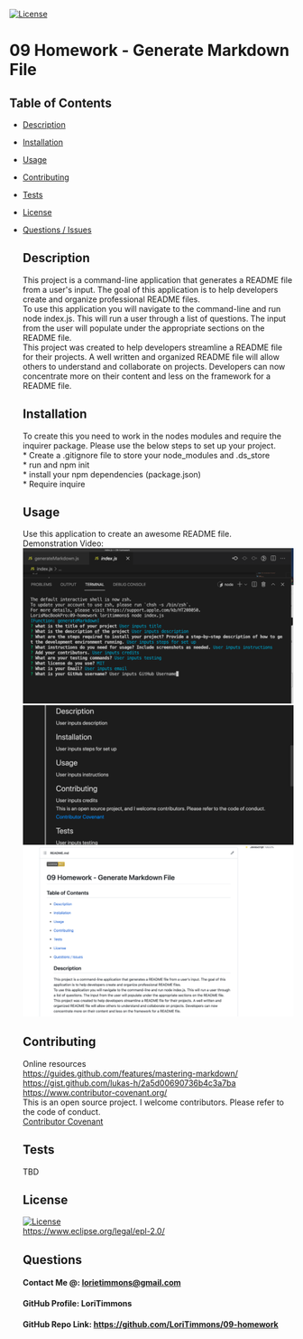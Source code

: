 [![License](https://img.shields.io/badge/License-EPL%201.0-red.svg)](https://opensource.org/licenses/EPL-1.0)
  # 09 Homework - Generate Markdown File

## Table of Contents 
* [Description](#Description)  <br>
* [Installation](#Installation)<br>
* [Usage](#Usage)<br>
* [Contributing](#Contributing)<br>
* [Tests](#Tests)<br>
* [License](#License)<br>
* [Questions / Issues](#Questions)<br>

  ## Description
  This project is a command-line application that generates a README file from a user's input. The goal of this application is to help developers create and organize professional README  files. <br>To use this application you will navigate to the command-line and run node index.js. This will run a user through a list of questions. The input from the user will populate under the appropriate sections on the README  file. <br>This project was created to help developers streamline a README file for their projects. A well written and organized README file will allow others to understand and collaborate on projects. Developers can now concentrate more on their content and less on the framework for a README file. 

  ## Installation
  To create this you need to work in the nodes modules and require the inquirer package. Please use the below steps to set up your project. <br> * Create a .gitignore file to store your node_modules and .ds_store  <br> * run and npm init  <br> * install your npm dependencies (package.json) <br> * Require inquire

  ## Usage
  Use this application to create an awesome README file. <br> Demonstration Video:<br>
  ![VS Image 1](./images/VS1.png)  <br> ![VS Image 3](./images/VS3.png) <br>  ![ReadMe Image 1](./images/ss1.png)<br>

  ## Contributing
  Online resources <br> https://guides.github.com/features/mastering-markdown/<br> https://gist.github.com/lukas-h/2a5d00690736b4c3a7ba<br> https://www.contributor-covenant.org/ <br>
  This is an open source project. I welcome contributors. Please refer to the code of conduct.  
  [Contributor Covenant](https://www.contributor-covenant.org/version/2/1/code_of_conduct/) 
  

  ## Tests
  TBD
  
  ## License

  [![License](https://img.shields.io/badge/License-EPL%201.0-red.svg)](https://opensource.org/licenses/EPL-1.0)
  <br>
  https://www.eclipse.org/legal/epl-2.0/ 

  ## Questions
  #### Contact Me @: lorietimmons@gmail.com<br>
  #### GitHub Profile: LoriTimmons
  #### GitHub Repo Link: https://github.com/LoriTimmons/09-homework
